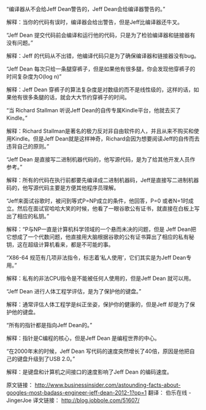 “编译器从不会给Jeff Dean警告的，Jeff Dean会给编译器警告的。”

解释：当你的代码有误时，编译器会给出警告，但是Jeff比编译器还牛叉。

 

“Jeff Dean 提交代码前会编译和运行他的代码，只是为了检验编译器和链接器有没有问题。”

解释：Jeff 的代码从不出错，他编译代码只是为了确保编译器和链接器没有bug。

 

“Jeff Dean 每次只给一条腿穿裤子，但是如果他有很多腿，你会发现他穿裤子的时间复杂度为O(log n)”

解释：Jeff Dean 穿裤子的算法复杂度是对数级的而不是线性级的，这样的话，如果他有很多条腿的话，就会大大节约穿裤子的时间。

 

“当 Richard Stallman 听说Jeff Dean的自传专属Kindle平台，他就去买了Kindle。”

解释：Richard Stallman是著名的极力反对非自由软件的人，并且从来不购买和使用Kindle。但是Jeff Dean就是这样神奇，Richard会因为想要阅读Jeff的自传而去违背自己的原则。”

 

“Jeff Dean 是直接写二进制机器代码的，他写源代码，是为了给其他开发人员作参考。”

解释：所有的代码在执行前都要先编译成二进制机器码，Jeff是直接写二进制机器码的，他写源代码主要是方便其他程序员理解。

 

“Jeff来面试谷歌时，被问到等式P=NP成立的条件，他回答，P=0 或者N=1时成立。然后在面试官哈哈大笑的时候，他看了一眼谷歌公有证书，就直接在白板上写出了相应的私钥。”

解释：“P与NP一直是计算机科学领域的一个悬而未决的问题，但是 Jeff Dean把它想成了一个代数问题，他直接用大脑根据谷歌的公有证书算出了相应的私有秘钥，这在超级计算机看来，都是不可能的事。

 

“X86-64 规范有几项非法指令，标志着‘私人使用’，它们其实是为Jeff Dean专用。”

解释：私有的非法CPU指令是不能被任何人使用的，但是Jeff Dean 就可以用。

 

“Jeff Dean 进行人体工程学评估，是为了保护他的键盘。”

解释：通常评估人体工程学是纠正坐姿，保护你的健康的，但是Jeff 却是为了保护他的键盘。

 

“所有的指针都是指向Jeff Dean的。”

解释：指针是C编程的核心，但是Jeff  Dean 是编程世界的中心。

 

“在2000年末的时候，Jeff Dean 写代码的速度突然增长了40倍，原因是他把自己的键盘升级到了USB 2.0。”

解释：是键盘和计算机之间接口的速度影响了Jeff Dean 的编码速度。




原文链接： http://www.businessinsider.com/astounding-facts-about-googles-most-badass-engineer-jeff-dean-2012-1?op=1   翻译： 伯乐在线 - JingerJoe
译文链接： http://blog.jobbole.com/51607/
